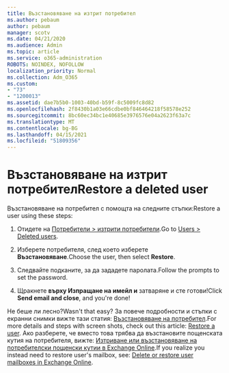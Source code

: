```yaml
---
title: Възстановяване на изтрит потребител
ms.author: pebaum
author: pebaum
manager: scotv
ms.date: 04/21/2020
ms.audience: Admin
ms.topic: article
ms.service: o365-administration
ROBOTS: NOINDEX, NOFOLLOW
localization_priority: Normal
ms.collection: Adm_O365
ms.custom:
- "73"
- "1200013"
ms.assetid: dae7b5b0-1003-40bd-b59f-8c5009fc8d82
ms.openlocfilehash: 2f8430b1a03e66cdbe0bf846464218f58578e252
ms.sourcegitcommit: 8bc60ec34bc1e40685e3976576e04a2623f63a7c
ms.translationtype: MT
ms.contentlocale: bg-BG
ms.lasthandoff: 04/15/2021
ms.locfileid: "51809356"
---
```

# <a name="restore-a-deleted-user"></a><span data-ttu-id="d63c7-102">Възстановяване на изтрит потребител</span><span class="sxs-lookup"><span data-stu-id="d63c7-102">Restore a deleted user</span></span>

<span data-ttu-id="d63c7-103">Възстановяване на потребител с помощта на следните стъпки:</span><span class="sxs-lookup"><span data-stu-id="d63c7-103">Restore a user using these steps:</span></span>
  
1. <span data-ttu-id="d63c7-104">Отидете на [Потребители \> изтрити потребители](https://admin.microsoft.com/adminportal/home#/deletedusers).</span><span class="sxs-lookup"><span data-stu-id="d63c7-104">Go to [Users \> Deleted users](https://admin.microsoft.com/adminportal/home#/deletedusers).</span></span>

2. <span data-ttu-id="d63c7-105">Изберете потребителя, след което изберете **Възстановяване**.</span><span class="sxs-lookup"><span data-stu-id="d63c7-105">Choose the user, then select **Restore**.</span></span>

3. <span data-ttu-id="d63c7-106">Следвайте подканите, за да зададете паролата.</span><span class="sxs-lookup"><span data-stu-id="d63c7-106">Follow the prompts to set the password.</span></span>

4. <span data-ttu-id="d63c7-107">Щракнете **върху Изпращане на имейл и** затваряне и сте готови!</span><span class="sxs-lookup"><span data-stu-id="d63c7-107">Click **Send email and close**, and you're done!</span></span>

<span data-ttu-id="d63c7-108">Не беше ли лесно?</span><span class="sxs-lookup"><span data-stu-id="d63c7-108">Wasn't that easy?</span></span> <span data-ttu-id="d63c7-109">За повече подробности и стъпки с екранни снимки вижте тази статия: [Възстановяване на потребител](https://docs.microsoft.com/microsoft-365/admin/add-users/restore-user).</span><span class="sxs-lookup"><span data-stu-id="d63c7-109">For more details and steps with screen shots, check out this article: [Restore a user](https://docs.microsoft.com/microsoft-365/admin/add-users/restore-user).</span></span> <span data-ttu-id="d63c7-110">Ако разберете, че вместо това трябва да възстановите пощенската кутия на потребителя, вижте: [Изтриване или възстановяване на потребителски пощенски кутии в Exchange Online](https://docs.microsoft.com/exchange/recipients-in-exchange-online/delete-or-restore-mailboxes).</span><span class="sxs-lookup"><span data-stu-id="d63c7-110">If you realize you instead need to restore user's mailbox, see: [Delete or restore user mailboxes in Exchange Online](https://docs.microsoft.com/exchange/recipients-in-exchange-online/delete-or-restore-mailboxes).</span></span>